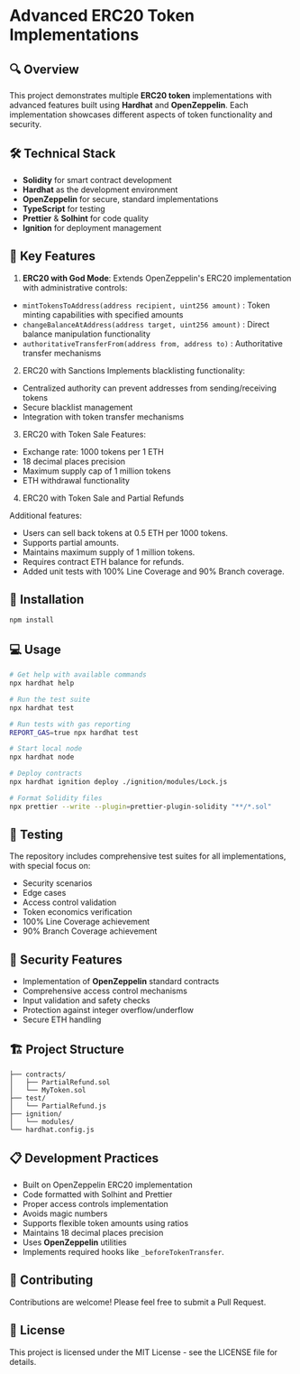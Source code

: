 # Advanced ERC20 Token Implementations

## 🔍 Overview

This project demonstrates multiple **ERC20 token** implementations with advanced features built using **Hardhat** and **OpenZeppelin**. Each implementation showcases different aspects of token functionality and security.

## 🛠 Technical Stack

- **Solidity** for smart contract development
- **Hardhat** as the development environment
- **OpenZeppelin** for secure, standard implementations
- **TypeScript** for testing
- **Prettier** & **Solhint** for code quality
- **Ignition** for deployment management

## 🚀 Key Features

1. **ERC20 with God Mode**:
Extends OpenZeppelin's ERC20 implementation with administrative controls:

- `mintTokensToAddress(address recipient, uint256 amount)` : Token minting capabilities with specified amounts
- `changeBalanceAtAddress(address target, uint256 amount)` : Direct balance manipulation functionality
- `authoritativeTransferFrom(address from, address to)` : Authoritative transfer mechanisms

2. ERC20 with Sanctions
Implements blacklisting functionality:

- Centralized authority can prevent addresses from sending/receiving tokens
- Secure blacklist management
- Integration with token transfer mechanisms

3. ERC20 with Token Sale
Features:

- Exchange rate: 1000 tokens per 1 ETH
- 18 decimal places precision
- Maximum supply cap of 1 million tokens
- ETH withdrawal functionality

4. ERC20 with Token Sale and Partial Refunds

Additional features:

- Users can sell back tokens at 0.5 ETH per 1000 tokens.
- Supports partial amounts.
- Maintains maximum supply of 1 million tokens.
- Requires contract ETH balance for refunds.
- Added unit tests with 100% Line Coverage and 90% Branch coverage.

## 🔧 Installation

```bash
npm install
```

## 💻 Usage

```bash
# Get help with available commands
npx hardhat help

# Run the test suite
npx hardhat test

# Run tests with gas reporting
REPORT_GAS=true npx hardhat test

# Start local node
npx hardhat node

# Deploy contracts
npx hardhat ignition deploy ./ignition/modules/Lock.js

# Format Solidity files
npx prettier --write --plugin=prettier-plugin-solidity "**/*.sol"
```

## 🧪 Testing

The repository includes comprehensive test suites for all implementations, with special focus on:
- Security scenarios
- Edge cases
- Access control validation
- Token economics verification
- 100% Line Coverage achievement
- 90% Branch Coverage achievement

## 🔐 Security Features

- Implementation of **OpenZeppelin** standard contracts
- Comprehensive access control mechanisms
- Input validation and safety checks
- Protection against integer overflow/underflow
- Secure ETH handling

## 🏗 Project Structure

```
├── contracts/
│   ├── PartialRefund.sol
│   └── MyToken.sol
├── test/
│   └── PartialRefund.js
├── ignition/
│   └── modules/
└── hardhat.config.js
```

## 📋 Development Practices

- Built on OpenZeppelin ERC20 implementation
- Code formatted with Solhint and Prettier
- Proper access controls implementation
- Avoids magic numbers
- Supports flexible token amounts using ratios
- Maintains 18 decimal places precision
- Uses **OpenZeppelin** utilities
- Implements required hooks like `_beforeTokenTransfer`.
## 🤝 Contributing

Contributions are welcome! Please feel free to submit a Pull Request.

## 📄 License

This project is licensed under the MIT License - see the LICENSE file for details.